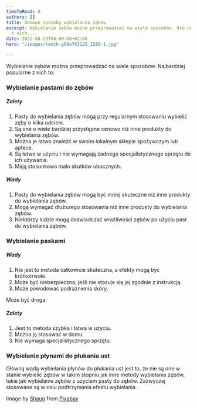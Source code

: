 ```yaml
---
timeToRead: 0
authors: []
title: Domowe sposoby wybielania zębów
excerpt: Wybielanie zębów można przeprowadzać na wiele sposobów. Oto najpopularniejsze
  z nich...
date: 2022-08-23T00:00:00+02:00
hero: "/images/teeth-g09a763125_1280-1.jpg"

---
```

Wybielanie zębów można przeprowadzać na wiele sposobów. Najbardziej popularne z nich to:

### Wybielanie pastami do zębów

##### Zalety

1. Pasty do wybielania zębów mogą przy regularnym stosowaniu wybielić zęby o kilka odcieni.
2. Są one o wiele bardziej przystępne cenowo niż inne produkty do wybielania zębów.
3. Można je łatwo znaleźć w swoim lokalnym sklepie spożywczym lub aptece.
4. Są łatwe w użyciu i nie wymagają żadnego specjalistycznego sprzętu do ich używania.
5. Mają stosunkowo mało skutków ubocznych.

##### Wady

1. Pasty do wybielania zębów mogą być mniej skuteczne niż inne produkty do wybielania zębów.
2. Mogą wymagać dłuższego stosowania niż inne produkty do wybielania zębów.
3. Niektórzy ludzie mogą doświadczać wrażliwości zębów po użyciu past do wybielania zębów.

### Wybielanie paskami

##### Wady

1. Nie jest to metoda całkowicie skuteczna, a efekty mogą być krótkotrwałe.
2. Może być niebezpieczna, jeśli nie stosuje się jej zgodnie z instrukcją.
3. Może powodować podrażnienia skóry.

Może być droga.

##### Zalety

1. Jest to metoda szybka i łatwa w użyciu.
2. Można ją stosować w domu.
3. Nie wymaga specjalistycznego sprzętu.

### Wybielanie płynami do płukania ust

Główną wadą wybielania płynów do płukania ust jest to, że nie są one w stanie wybielić zębów w takim stopniu jak inne metody wybielania zębów, takie jak wybielanie zębów z użyciem pasty do zębów. Zazwyczaj stosowane są w celu podtrzymania efektu wybielania.

Image by [Shaun](https://pixabay.com/users/damoderndavinci-11004713/?utm_source=link-attribution&utm_medium=referral&utm_campaign=image&utm_content=4620915) from [Pixabay](https://pixabay.com//?utm_source=link-attribution&utm_medium=referral&utm_campaign=image&utm_content=4620915)